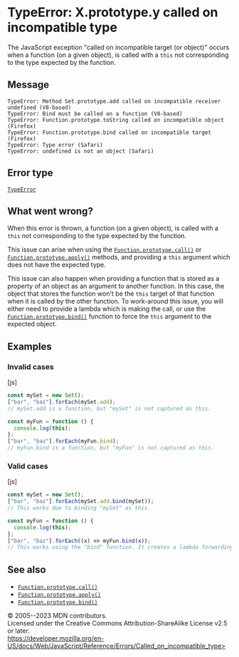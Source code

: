 TypeError: X.prototype.y called on incompatible type
====================================================


The JavaScript exception \"called on incompatible target (or object)\"
occurs when a function (on a given object), is called with a `this` not
corresponding to the type expected by the function.



Message
-------


```text
TypeError: Method Set.prototype.add called on incompatible receiver undefined (V8-based)
TypeError: Bind must be called on a function (V8-based)
TypeError: Function.prototype.toString called on incompatible object (Firefox)
TypeError: Function.prototype.bind called on incompatible target (Firefox)
TypeError: Type error (Safari)
TypeError: undefined is not an object (Safari)
```




Error type 
----------


[`TypeError`](../global_objects/typeerror)




What went wrong? 
----------------


When this error is thrown, a function (on a given object), is called
with a `this` not corresponding to the type expected by the function.

This issue can arise when using the
[`Function.prototype.call()`](../global_objects/function/call) or
[`Function.prototype.apply()`](../global_objects/function/apply)
methods, and providing a `this` argument which does not have the
expected type.

This issue can also happen when providing a function that is stored as a
property of an object as an argument to another function. In this case,
the object that stores the function won\'t be the `this` target of that
function when it is called by the other function. To work-around this
issue, you will either need to provide a lambda which is making the
call, or use the
[`Function.prototype.bind()`](../global_objects/function/bind) function
to force the `this` argument to the expected object.




Examples
--------



### Invalid cases 




[js]


```js
const mySet = new Set();
["bar", "baz"].forEach(mySet.add);
// mySet.add is a function, but "mySet" is not captured as this.

const myFun = function () {
  console.log(this);
};
["bar", "baz"].forEach(myFun.bind);
// myFun.bind is a function, but "myFun" is not captured as this.
```





### Valid cases 




[js]


```js
const mySet = new Set();
["bar", "baz"].forEach(mySet.add.bind(mySet));
// This works due to binding "mySet" as this.

const myFun = function () {
  console.log(this);
};
["bar", "baz"].forEach((x) => myFun.bind(x));
// This works using the "bind" function. It creates a lambda forwarding the argument.
```





See also 
--------


-   [`Function.prototype.call()`](../global_objects/function/call)
-   [`Function.prototype.apply()`](../global_objects/function/apply)
-   [`Function.prototype.bind()`](../global_objects/function/bind)




© 2005--2023 MDN contributors.\
Licensed under the Creative Commons Attribution-ShareAlike License v2.5
or later.\
https://developer.mozilla.org/en-US/docs/Web/JavaScript/Reference/Errors/Called_on_incompatible_type>


